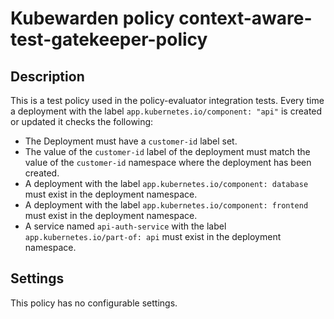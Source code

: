 # Kubewarden policy context-aware-test-gatekeeper-policy

## Description

This is a test policy used in the policy-evaluator integration tests.
Every time a deployment with the label `app.kubernetes.io/component: "api"` is created or updated it checks the following:

- The Deployment must have a `customer-id` label set.
- The value of the `customer-id` label of the deployment must match the value of the `customer-id` namespace where the deployment has been created.
- A deployment with the label `app.kubernetes.io/component: database` must exist in the deployment namespace.
- A deployment with the label `app.kubernetes.io/component: frontend` must exist in the deployment namespace.
- A service named `api-auth-service` with the label `app.kubernetes.io/part-of: api` must exist in the deployment namespace.

## Settings

This policy has no configurable settings.
